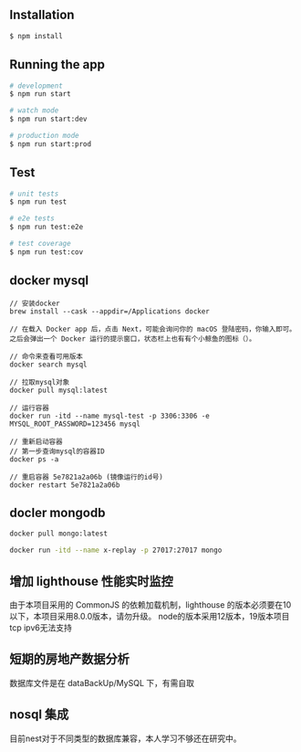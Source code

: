 
## Installation

```bash
$ npm install
```

## Running the app

```bash
# development
$ npm run start

# watch mode
$ npm run start:dev

# production mode
$ npm run start:prod
```

## Test

```bash
# unit tests
$ npm run test

# e2e tests
$ npm run test:e2e

# test coverage
$ npm run test:cov
```

## docker mysql

```
// 安装docker
brew install --cask --appdir=/Applications docker

// 在载入 Docker app 后，点击 Next，可能会询问你的 macOS 登陆密码，你输入即可。之后会弹出一个 Docker 运行的提示窗口，状态栏上也有有个小鲸鱼的图标（）。

// 命令来查看可用版本
docker search mysql

// 拉取mysql对象
docker pull mysql:latest

// 运行容器
docker run -itd --name mysql-test -p 3306:3306 -e MYSQL_ROOT_PASSWORD=123456 mysql

// 重新启动容器
// 第一步查询mysql的容器ID
docker ps -a

// 重启容器 5e7821a2a06b (镜像运行的id号)
docker restart 5e7821a2a06b
```

## docler mongodb
```bash
docker pull mongo:latest

docker run -itd --name x-replay -p 27017:27017 mongo
```

## 增加 lighthouse 性能实时监控
由于本项目采用的 CommonJS 的依赖加载机制，lighthouse 的版本必须要在10以下，本项目采用8.0.0版本，请勿升级。
node的版本采用12版本，19版本项目tcp ipv6无法支持

## 短期的房地产数据分析
数据库文件是在 dataBackUp/MySQL 下，有需自取


## nosql 集成
目前nest对于不同类型的数据库兼容，本人学习不够还在研究中。

